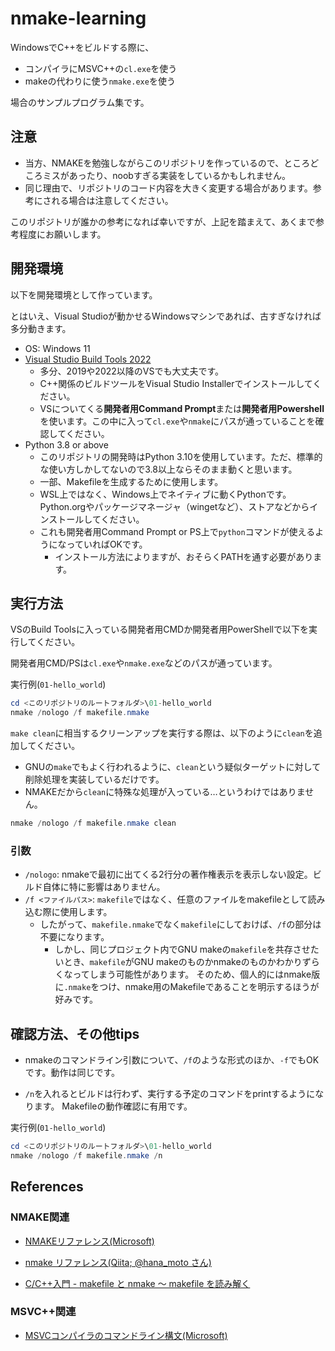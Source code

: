 # nmake-learning

WindowsでC++をビルドする際に、
- コンパイラにMSVC++の`cl.exe`を使う
- makeの代わりに使う`nmake.exe`を使う

場合のサンプルプログラム集です。

## 注意

- 当方、NMAKEを勉強しながらこのリポジトリを作っているので、ところどころミスがあったり、noobすぎる実装をしているかもしれません。
- 同じ理由で、リポジトリのコード内容を大きく変更する場合があります。参考にされる場合は注意してください。

このリポジトリが誰かの参考になれば幸いですが、上記を踏まえて、あくまで参考程度にお願いします。

## 開発環境

以下を開発環境として作っています。

とはいえ、Visual Studioが動かせるWindowsマシンであれば、古すぎなければ多分動きます。

- OS: Windows 11
- [Visual Studio Build Tools 2022](https://visualstudio.microsoft.com/ja/downloads/?q=build+tools#build-tools-for-visual-studio-2022)
  - 多分、2019や2022以降のVSでも大丈夫です。
  - C++関係のビルドツールをVisual Studio Installerでインストールしてください。
  - VSについてくる**開発者用Command Prompt**または**開発者用Powershell**を使います。この中に入って`cl.exe`や`nmake`にパスが通っていることを確認してください。
- Python 3.8 or above
  - このリポジトリの開発時はPython 3.10を使用しています。ただ、標準的な使い方しかしてないので3.8以上ならそのまま動くと思います。
  - 一部、Makefileを生成するために使用します。
  - WSL上ではなく、Windows上でネイティブに動くPythonです。Python.orgやパッケージマネージャ（wingetなど）、ストアなどからインストールしてください。
  - これも開発者用Command Prompt or PS上で`python`コマンドが使えるようになっていればOKです。
    - インストール方法によりますが、おそらくPATHを通す必要があります。

## 実行方法

VSのBuild Toolsに入っている開発者用CMDか開発者用PowerShellで以下を実行してください。

開発者用CMD/PSは`cl.exe`や`nmake.exe`などのパスが通っています。

実行例(`01-hello_world`)

```powershell
cd <このリポジトリのルートフォルダ>\01-hello_world
nmake /nologo /f makefile.nmake
```

`make clean`に相当するクリーンアップを実行する際は、以下のように`clean`を追加してください。
- GNUの`make`でもよく行われるように、`clean`という疑似ターゲットに対して削除処理を実装しているだけです。
- NMAKEだから`clean`に特殊な処理が入っている…というわけではありません。

```powershell
nmake /nologo /f makefile.nmake clean
```

### 引数

- `/nologo`: nmakeで最初に出てくる2行分の著作権表示を表示しない設定。ビルド自体に特に影響はありません。
- `/f <ファイルパス>`: `makefile`ではなく、任意のファイルをmakefileとして読み込む際に使用します。
  - したがって、`makefile.nmake`でなく`makefile`にしておけば、`/f`の部分は不要になります。
    - しかし、同じプロジェクト内でGNU makeの`makefile`を共存させたいとき、`makefile`がGNU makeのものかnmakeのものかわかりずらくなってしまう可能性があります。
    そのため、個人的にはnmake版に`.nmake`をつけ、nmake用のMakefileであることを明示するほうが好みです。

## 確認方法、その他tips

- nmakeのコマンドライン引数について、`/f`のような形式のほか、`-f`でもOKです。動作は同じです。

- `/n`を入れるとビルドは行わず、実行する予定のコマンドをprintするようになります。
Makefileの動作確認に有用です。

実行例(`01-hello_world`)

```powershell
cd <このリポジトリのルートフォルダ>\01-hello_world
nmake /nologo /f makefile.nmake /n
```

## References

### NMAKE関連

- [NMAKEリファレンス(Microsoft)](https://learn.microsoft.com/ja-jp/cpp/build/reference/nmake-reference?view=msvc-170)

- [nmake リファレンス(Qiita; @hana_moto さん)](https://qiita.com/hana_moto/items/30ed1cf4340d416d9003)

- [C/C++入門 - makefile と nmake ～ makefile を読み解く](https://c.keicode.com/windows/windows-programming-06.php)

### MSVC++関連

- [MSVCコンパイラのコマンドライン構文(Microsoft)](https://learn.microsoft.com/ja-jp/cpp/build/reference/compiler-command-line-syntax?view=msvc-170)
